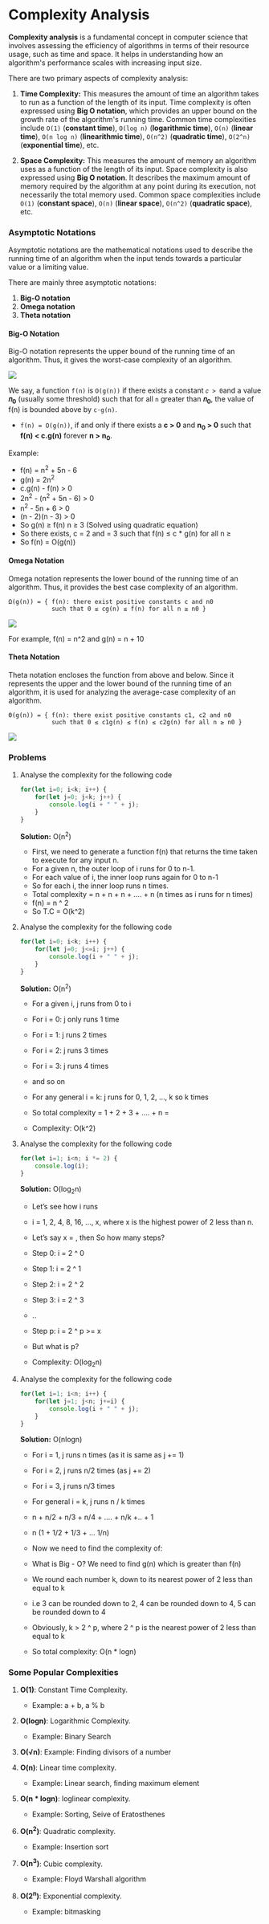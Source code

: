# Complexity Analysis

**Complexity analysis** is a fundamental concept in computer science that involves assessing the efficiency of algorithms in terms of their resource usage, such as time and space. It helps in understanding how an algorithm's performance scales with increasing input size.

There are two primary aspects of complexity analysis:

1. **Time Complexity:** This measures the amount of time an algorithm takes to run as a function of the length of its input. Time complexity is often expressed using **Big O notation**, which provides an upper bound on the growth rate of the algorithm's running time. Common time complexities include `O(1)` (**constant time**), `O(log n)` (**logarithmic time**), `O(n)` (**linear time**), `O(n log n)` (**linearithmic time**), `O(n^2)` (**quadratic time**), `O(2^n)` (**exponential time**), etc.

2. **Space Complexity:** This measures the amount of memory an algorithm uses as a function of the length of its input. Space complexity is also expressed using **Big O notation**. It describes the maximum amount of memory required by the algorithm at any point during its execution, not necessarily the total memory used. Common space complexities include `O(1)` (**constant space**), `O(n)` (**linear space**), `O(n^2)` (**quadratic space**), etc.

### Asymptotic Notations
Asymptotic notations are the mathematical notations used to describe the running time of an algorithm when the input tends towards a particular value or a limiting value.

There are mainly three asymptotic notations:
1. **Big-O notation**
2. **Omega notation**
3. **Theta notation**

#### Big-O Notation
Big-O notation represents the upper bound of the running time of an algorithm. Thus, it gives the worst-case complexity of an algorithm.

![](images/big0.png)

We say, a function `f(n)` is `O(g(n))` if there exists a constant `𝑐 > 0`and a value **𝑛<sub>0</sub>** (usually some threshold) such that for all `n` greater than **𝑛<sub>0</sub>**, the value of f(n) is bounded above by `c⋅g(n)`.

- `f(n) = O(g(n))`, if and only if there exists a **c > 0** and **n<sub>0</sub> > 0** such that **f(n) < c.g(n)** forever **n > n<sub>0</sub>**.

Example:
- f(n) = n<sup>2</sup>  + 5n - 6
- g(n) = 2n<sup>2</sup>
- c.g(n) - f(n) > 0
- 2n<sup>2</sup> - (n<sup>2</sup>  + 5n - 6) > 0
- n<sup>2</sup>  - 5n + 6 > 0
- (n - 2)(n - 3) > 0
- So g(n) ≥ f(n)  n ≥ 3  (Solved using quadratic equation)
- So there exists, c = 2 and  = 3 such that f(n) ≤ c * g(n) for all n ≥ 
- So f(n) = O(g(n))

#### Omega Notation
Omega notation represents the lower bound of the running time of an algorithm. Thus, it provides the best case complexity of an algorithm.
```       
Ω(g(n)) = { f(n): there exist positive constants c and n0
            such that 0 ≤ cg(n) ≤ f(n) for all n ≥ n0 }
```
![](images/omega.png)

For example, f(n) = n^2 and g(n) = n + 10

#### Theta Notation
Theta notation encloses the function from above and below. Since it represents the upper and the lower bound of the running time of an algorithm, it is used for analyzing the average-case complexity of an algorithm.

```
Θ(g(n)) = { f(n): there exist positive constants c1, c2 and n0
            such that 0 ≤ c1g(n) ≤ f(n) ≤ c2g(n) for all n ≥ n0 }
```
![](images/theta.png)


### Problems
1. Analyse the complexity for the following code
    ``` js
    for(let i=0; i<k; i++) {
        for(let j=0; j<k; j++) {
            console.log(i + " " + j);
        }
    }
    ```
    **Solution:** O(n<sup>2</sup>)
    -  First, we need to generate a function f(n) that returns the time taken to execute for any input n.
    - For a given n, the outer loop of i runs for 0 to n-1.
    - For each value of i, the inner loop runs again for 0 to n-1
    - So for each i, the inner loop runs n times.
    - Total complexity = n + n + n + …. + n (n times as i runs for n times)
    - f(n) = n ^ 2
    - So T.C = O(k^2)

2. Analyse the complexity for the following code
    ``` js
    for(let i=0; i<k; i++) {
        for(let j=0; j<=i; j++) {
            console.log(i + " " + j);
        }
    }
    ```
    **Solution:** O(n<sup>2</sup>)
    - For a given i, j runs from 0 to i
    - For i = 0: j only runs 1 time
    - For i = 1: j runs 2 times
    - For i = 2: j runs 3 times
    - For i = 3: j runs 4 times
    - and so on
    - For any general i = k: j runs for 0, 1, 2, …, k so k times
    
    - So total complexity = 1 + 2 + 3 + …. + n = 
    - Complexity: O(k^2)

3. Analyse the complexity for the following code
    ``` js
    for(let i=1; i<n; i *= 2) {
        console.log(i);
    }
    ```
    **Solution:** O(log<sub>2</sub>n)
    - Let’s see how i runs
    - i = 1, 2, 4, 8, 16, …, x, where x is the highest power of 2 less than n. 
    - Let’s say x = , then So how many steps? 
    - Step 0: i = 2 ^ 0
    - Step 1: i = 2 ^ 1
    - Step 2: i = 2 ^ 2
    - Step 3: i = 2 ^ 3
    - ..
    - Step p: i = 2 ^ p >= x
 
    - But what is p? 

    - Complexity: O(log<sub>2</sub>n)

4. Analyse the complexity for the following code
    ``` js
    for(let i=1; i<n; i++) {
        for(let j=1; j<n; j+=i) {
            console.log(i + " " + j);
        }
    }
    ```
    **Solution:** O(nlogn)
    - For i = 1, j runs n times (as it is same as j += 1)
    - For i = 2, j runs n/2 times (as j += 2)
    - For i = 3, j runs n/3 times
    - For general i = k, j runs n / k times
 
    - n + n/2 + n/3 + n/4 + …. + n/k +.. + 1
    - n (1 + 1/2 + 1/3 + … 1/n)
 
    - Now we need to find the complexity of: 
 
    - What is Big - O? We need to find g(n) which is greater than f(n) 
    - We round each number k, down to its nearest power of 2 less than equal to k
    - i.e 3 can be rounded down to 2, 4 can be rounded down to 4, 5 can be rounded down to 4
 
    - Obviously, k > 2 ^ p, where 2 ^ p is the nearest power of 2 less than equal to k
 
    - So total complexity: O(n * logn)

  
### Some Popular Complexities
1. **O(1)**: Constant Time Complexity.
    - Example: a + b, a % b

2. **O(logn)**: Logarithmic Complexity.
    - Example: Binary Search

3. **O(√n)**: Example: Finding divisors of a number
 
4. **O(n)**: Linear time complexity. 
    - Example: Linear search, finding maximum element
 
5. **O(n * logn)**: loglinear complexity.
    - Example: Sorting, Seive of Eratosthenes
 
6. **O(n<sup>2</sup>)**: Quadratic complexity. 
    - Example: Insertion sort
 
7. **O(n<sup>3</sup>)**: Cubic complexity. 
    - Example: Floyd Warshall algorithm
 
8. **O(2<sup>n</sup>)**: Exponential complexity. 
    - Example: bitmasking